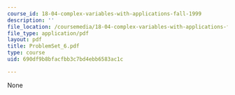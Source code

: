 ```yaml
---
course_id: 18-04-complex-variables-with-applications-fall-1999
description: ''
file_location: /coursemedia/18-04-complex-variables-with-applications-fall-1999/690df9b8bfacfbb3c7bd4ebb6583ac1c_ProblemSet_6.pdf
file_type: application/pdf
layout: pdf
title: ProblemSet_6.pdf
type: course
uid: 690df9b8bfacfbb3c7bd4ebb6583ac1c

---
```

None